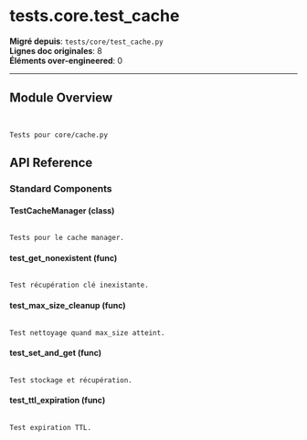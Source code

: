 # tests.core.test_cache

**Migré depuis**: `tests/core/test_cache.py`  
**Lignes doc originales**: 8  
**Éléments over-engineered**: 0  

---

## Module Overview

```text


Tests pour core/cache.py

```

## API Reference

### Standard Components

#### TestCacheManager (class)

```text

Tests pour le cache manager.

```

#### test_get_nonexistent (func)

```text

Test récupération clé inexistante.

```

#### test_max_size_cleanup (func)

```text

Test nettoyage quand max_size atteint.

```

#### test_set_and_get (func)

```text

Test stockage et récupération.

```

#### test_ttl_expiration (func)

```text

Test expiration TTL.

```
